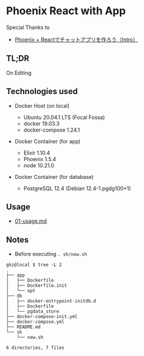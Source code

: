 # Phoenix React with App

Special Thanks to

- [Phoenix + Reactでチャットアプリを作ろう（Intro）](https://medium.com/@1zo/phoenix-react%E3%81%AE%E3%83%81%E3%83%A3%E3%83%83%E3%83%88%E3%82%A2%E3%83%97%E3%83%AA%E3%82%92%E4%BD%9C%E3%82%8D%E3%81%86-intro-7dddee01850a)


## TL;DR

On Editing

## Technologies used

- Docker Host (on local)
  - Ubuntu 20.04.1 LTS (Focal Fossa)
  - docker 19.03.3
  - docker-compose 1.24.1

- Docker Container (for app)
  - Elixir 1.10.4
  - Phoenix 1.5.4
  - node 10.21.0 

- Docker Container (for database)
  - PostgreSQL 12.4 (Debian 12.4-1.pgdg100+1)

## Usage

- [01-usage.md](docs/01-usage.md)

## Notes

- Before executing `. sh/new.sh`
```
gkz@local $ tree -L 2
.
├── app
│   ├── Dockerfile
│   ├── Dockerfile.init
│   └── opt
├── db
│   ├── docker-entrypoint-initdb.d
│   ├── Dockerfile
│   └── pgdata_store
├── docker-compose-init.yml
├── docker-compose.yml
├── README.md
└── sh
    └── new.sh

6 directories, 7 files
```